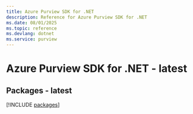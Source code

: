 ```yaml
---
title: Azure Purview SDK for .NET
description: Reference for Azure Purview SDK for .NET
ms.date: 08/01/2025
ms.topic: reference
ms.devlang: dotnet
ms.service: purview
---
```

# Azure Purview SDK for .NET - latest
## Packages - latest
[!INCLUDE [packages](purview-index.md)]